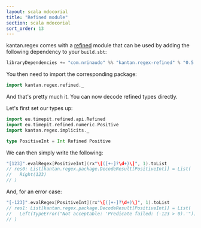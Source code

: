 ```yaml
---
layout: scala mdocorial
title: "Refined module"
section: scala mdocorial
sort_order: 13
---
```


kantan.regex comes with a [refined](https://github.com/fthomas/refined) module that can be used
by adding the following dependency to your `build.sbt`:

```scala
libraryDependencies += "com.nrinaudo" %% "kantan.regex-refined" % "0.5.2-SNAPSHOT"
```

You then need to import the corresponding package:

```scala
import kantan.regex.refined._
```

And that's pretty much it. You can now decode refined types directly.

Let's first set our types up:

```scala
import eu.timepit.refined.api.Refined
import eu.timepit.refined.numeric.Positive
import kantan.regex.implicits._

type PositiveInt = Int Refined Positive
```

We can then simply write the following:

```scala
"[123]".evalRegex[PositiveInt](rx"\[([+-]?\d+)\]", 1).toList
// res0: List[kantan.regex.package.DecodeResult[PositiveInt]] = List(
//   Right(123)
// )
```

And, for an error case:

```scala
"[-123]".evalRegex[PositiveInt](rx"\[([+-]?\d+)\]", 1).toList
// res1: List[kantan.regex.package.DecodeResult[PositiveInt]] = List(
//   Left(TypeError("Not acceptable: 'Predicate failed: (-123 > 0).'"))
// )
```

